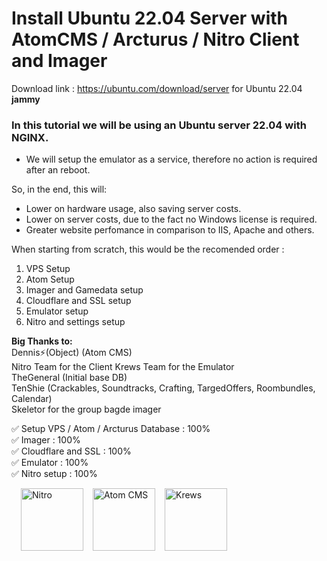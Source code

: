 # Install Ubuntu 22.04 Server with AtomCMS / Arcturus / Nitro Client and Imager
Download link : https://ubuntu.com/download/server for Ubuntu 22.04 **jammy**

### In this tutorial we will be using an Ubuntu server 22.04 with NGINX.  
- We will setup the emulator as a service, therefore no action is required after an reboot.

So, in the end, this will:

* Lower on hardware usage, also saving server costs.
* Lower on server costs, due to the fact no Windows license is required.
* Greater website perfomance in comparison to IIS, Apache and others.

When starting from scratch, this would be the recomended order :
1. VPS Setup
2. Atom Setup  
3. Imager and Gamedata setup  
4. Cloudflare and SSL setup  
5. Emulator setup  
6. Nitro and settings setup  

**Big Thanks to:**  
Dennis⚡(Object) (Atom CMS)  
Nitro Team for the Client
Krews Team for the Emulator  
TheGeneral (Initial base DB)  
TenShie (Crackables, Soundtracks, Crafting, TargedOffers, Roombundles, Calendar)  
Skeletor for the group bagde imager  

:white_check_mark: Setup VPS / Atom / Arcturus Database : 100%  
:white_check_mark: Imager : 100%  
:white_check_mark: Cloudflare and SSL : 100%  
:white_check_mark: Emulator : 100%  
:white_check_mark: Nitro setup : 100%

<div>
<img style="float: left; margin: 0px 0px 15px 15px;" src="https://i.imgur.com/jB0CNUJ.png" width="100" alt="Nitro"/>
</div>
<img style="float: left; margin: 0px 0px 15px 15px;" src="https://i.imgur.com/9ePNdJ4.png" width="100" alt="Atom CMS"/>
</div>
<div>
<img style="float: left; margin: 0px 0px 15px 15px;" src="https://git.krews.org/uploads/-/system/appearance/header_logo/1/logo3.png" width="100" alt="Krews"/>
</div>
